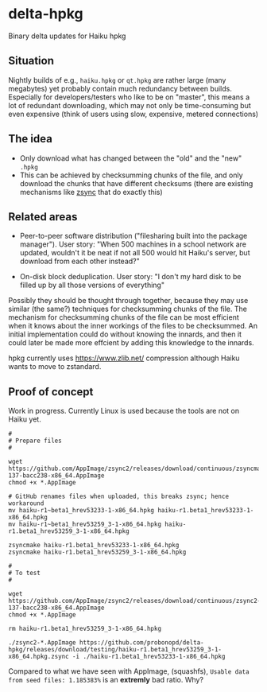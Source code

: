 # delta-hpkg

Binary delta updates for Haiku hpkg

## Situation

Nightly builds of e.g., `haiku.hpkg` or `qt.hpkg` are rather large (many megabytes) yet probably contain much redundancy between builds. Especially for developers/testers who like to be on "master", this means a lot of redundant downloading, which may not only be time-consuming but even expensive (think of users using slow, expensive, metered connections)

## The idea

* Only download what has changed between the "old" and the "new" `.hpkg`
* This can be achieved by checksumming chunks of the file, and only download the chunks that have different checksums (there are existing mechanisms like [zsync](http://zsync.moria.org.uk/) that do exactly this)

## Related areas

* Peer-to-peer software distribution ("filesharing built into the package manager"). User story: "When 500 machines in a school network are updated, wouldn't it be neat if not all 500 would hit Haiku's server, but download from each other instead?"

* On-disk block deduplication. User story: "I don't my hard disk to be filled up by all those versions of everything"

Possibly they should be thought through together, because they may use similar (the same?) techniques for checksumming chunks of the file. The mechanism for checksumming chunks of the file can be most efficient when it knows about the inner workings of the files to be checksummed. An initial implementation could do without knowing the innards, and then it could later be made more effcient by adding this knowledge to the innards.

hpkg currently uses https://www.zlib.net/ compression although Haiku wants to move to zstandard.

## Proof of concept

Work in progress. Currently Linux is used because the tools are not on Haiku yet.

```
#
# Prepare files
#

wget https://github.com/AppImage/zsync2/releases/download/continuous/zsyncmake2-137-bacc238-x86_64.AppImage
chmod +x *.AppImage

# GitHub renames files when uploaded, this breaks zsync; hence workaround
mv haiku-r1~beta1_hrev53233-1-x86_64.hpkg haiku-r1.beta1_hrev53233-1-x86_64.hpkg
mv haiku-r1~beta1_hrev53259_3-1-x86_64.hpkg haiku-r1.beta1_hrev53259_3-1-x86_64.hpkg

zsyncmake haiku-r1.beta1_hrev53233-1-x86_64.hpkg 
zsyncmake haiku-r1.beta1_hrev53259_3-1-x86_64.hpkg

#
# To test
#

wget https://github.com/AppImage/zsync2/releases/download/continuous/zsync2-137-bacc238-x86_64.AppImage
chmod +x *.AppImage

rm haiku-r1.beta1_hrev53259_3-1-x86_64.hpkg

./zsync2-*.AppImage https://github.com/probonopd/delta-hpkg/releases/download/testing/haiku-r1.beta1_hrev53259_3-1-x86_64.hpkg.zsync -i ./haiku-r1.beta1_hrev53233-1-x86_64.hpkg
```

Compared to what we have seen with AppImage, (squashfs), `Usable data from seed files: 1.185383%` is an __extremly__ bad ratio. Why?
